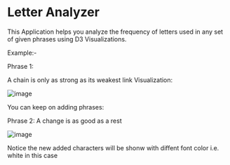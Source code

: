 # Letter Analyzer

This Application helps you analyze the frequency of letters used in any set of given phrases using D3 Visualizations.

Example:-

Phrase 1:

A chain is only as strong as its weakest link
Visualization:

![image](https://user-images.githubusercontent.com/16240202/77766807-281a2a80-7066-11ea-84fd-582785e4ba23.png)

You can keep on adding phrases:

Phrase 2:
A change is as good as a rest

![image](https://user-images.githubusercontent.com/16240202/77767004-6fa0b680-7066-11ea-9dc9-167de7089046.png)

Notice the new added characters will be shonw with diffent font color i.e. white in this case


